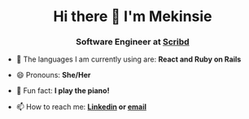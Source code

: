 <h1 align="center">Hi there 👋 I'm Mekinsie</h1>
<h3 align="center">Software Engineer at <a href="https://www.scribd.com/">Scribd</a></h3> 

<!--
**mekinsie/mekinsie** is a ✨ _special_ ✨ repository because its `README.md` (this file) appears on your GitHub profile.
- 👯 I’m looking to collaborate on ... 
- 🤔 I’m looking for help with ...
- 💬 Ask me about ... ⚡ 
-->
<!-- - 🔭 I’m currently working on: **a React <a href="https://github.com/mekinsie/sleep-habits">project</a> that allows users to track their sleep habits.**  -->

- 🌱 The languages I am currently using are: **React and Ruby on Rails** 

- 😄 Pronouns: **She/Her**

- 🎹 Fun fact: **I play the piano!** 

- 📫 How to reach me: **<a href="https://www.linkedin.com/in/mekinsie/" target="_blank">Linkedin</a> or <a href="mailto:mekinsie.aja@gmail.com" target="_blank">email</a></li>**
